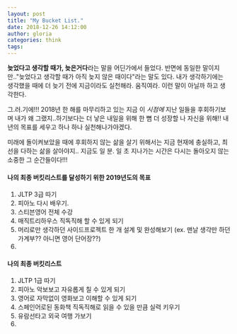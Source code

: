 ```yaml
---
layout: post
title: "My Bucket List."
date: 2018-12-26 14:12:00
author: gloria
categories: think
tags:
---
```


**늦었다고 생각할 때가, 늦은거다**라는 말을 어딘가에서 들었다. 반면에 동일한 말이지만.."늦었다고 생각할 때가 아직 늦지 않은 때이다"라는 말도 있다.
내가 생각하기에는 생각했을 때에 더 늦기 전에 지금이라도 실천해라. 움직여라. 이런 말이 아닐까 하고 생각한다.

그.러.기에!!! 
2018년 한 해를 마무리하고 있는 지금 이 *시점에* 지난 일들을 후회하기보며 내가 왜 그랬지..하기보다는 더 낳은 내일을 위해 한 뼘 더 성장할 나 자신을 위해!! 내년의 목표를 세우고 하나 하나 실천해나가야겠다.

미래에 돌이켜보았을 때에 후회하지 않는 삶을 살기 위해서는 지금 현재에 충실하고, 최선을 다하는 삶을 살아야지..
지금도 일 분. 일 초 지나가는 시간은 다시는 돌아오지 않는 소중한 그 순간들이다!!!



#### 나의 최종 버킷리스트를 달성하기 위한 2019년도의 목표
1. JLTP 3급 따기
2. 피아노 다시 배우기.
3. 스티븐영어 전체 수강
4. 매직트리하우스 직독직해 할 수 있게 되기
5. 머리로만 생각하던 사이드프로젝트 한 개 설계 및 완성해보기 (ex. 맨날 생각만 하던 가계부?? 아니면 영어 단어장??)
6. 


#### 나의 최종 버킷리스트
1. JLTP 1급 따기
2. 피아노 악보보고 자유롭게 칠 수 있게 되기
3. 영어로 자막없이 영화보고 이해할 수 있게 되기
4. 스페인어로된 동화책 직독직해로 읽을 수 있을 만큼 실력 키우기
5. 유람선타고 외국 여행 가보기
6. 
